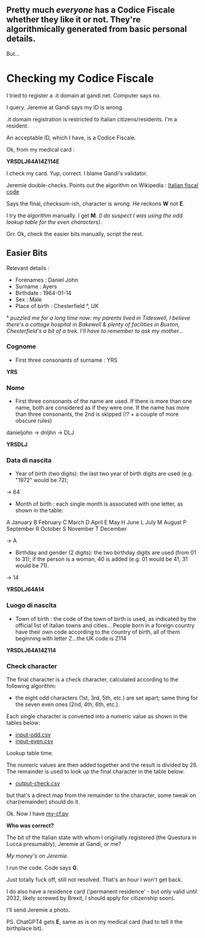 ## Pretty much _everyone_ has a Codice Fiscale whether they like it or not. They're algorithmically generated from basic personal details.

But...

# Checking my Codice Fiscale

I tried to register a .it domain at gandi.net. Computer says no.

I query. Jeremie at Gandi says my ID is wrong.

.it domain registration is restricted to Italian citizens/residents. I'm a resident.

An acceptable ID, which I have, is a Codice Fiscale.

Ok, from my medical card :

**YRSDLJ64A14Z114E**

I check my card. Yup, correct. I blame Gandi's validator.

Jeremie double-checks. Points out the algorithm on Wikipedia : [Italian fiscal code](https://en.wikipedia.org/wiki/Italian_fiscal_code)

Says the final, checksum-ish, character is wrong. He reckons **W** not **E**.

I try the algorithm manually. I get **M**. _(I do suspect I was using the odd lookup table for the even characters)_.

Grr. Ok, check the easier bits manually, script the rest.

## Easier Bits

Relevant details :

- Forenames : Daniel John
- Surname : Ayers
- Birthdate : 1964-01-14
- Sex : Male
- Place of birth : Chesterfield °, UK

° _puzzled me for a long time now: my parents lived in Tideswell, I believe there's a cottage hospital in Bakewell & plenty of facilities in Buxton, Chesterfield's a bit of a trek. I'll have to remember to ask my mother..._

### Cognome

- First three consonants of surname : YRS

**YRS**

### Nome

- First three consonants of the name are used. If there is more than one name, both are considered as if they were one. If the name has more than three consonants, the 2nd is skipped (!? + a couple of more obscure rules)

danieljohn -> dnljhn -> DLJ

**YRSDLJ**

### Data di nascita

- Year of birth (two digits): the last two year of birth digits are used (e.g. "1972" would be 72);

-> 64

- Month of birth : each single month is associated with one letter, as shown in the table:

A January
B February
C March
D April
E May
H June
L July
M August
P September
R October
S November
T December

-> A

- Birthday and gender (2 digits): the two birthday digits are used (from 01 to 31); if the person is a woman, 40 is added (e.g. 01 would be 41, 31 would be 71).

-> 14

**YRSDLJ64A14**

### Luogo di nascita

- Town of birth : the code of the town of birth is used, as indicated by the official list of Italian towns and cities... People born in a foreign country have their own code according to the country of birth, all of them beginning with letter Z...the UK code is Z114

**YRSDLJ64A14Z114**

### Check character

The final character is a check character, calculated according to the following algorithm:

- the eight odd characters (1st, 3rd, 5th, etc.) are set apart; same thing for the seven even ones (2nd, 4th, 6th, etc.).

Each single character is converted into a numeric value as shown in the tables below:

- [input-odd.csv](output-odd.csv)
- [input-even.csv](output-even.csv)

Lookup table time.

The numeric values are then added together and the result is divided by 26. The remainder is used to look up the final character in the table below:

- [output-check.csv](output-check.csv)

but that's a direct map from the remainder to the character, some tweak on char(remainder) should do it.

Ok.
Now I have [my-cf.py](my-cf.py)

**Who was correct?**

The bit of the Italian state with whom I originally registered (the Questura in Lucca presumably), Jeremie at Gandi, or me?

_My money's on Jeremie._

I run the code. Code says **G**.

Just totally fuck off, still not resolved. That's an hour I won't get back.

I do also have a residence card ('permanent residence' - but only valid until 2032, likely screwed by Brexit, I should apply for citizenship soon).

I'll send Jeremie a photo.

PS. ChatGPT4 gets **E**, same as is on my medical card (had to tell it the birthplace bit).

